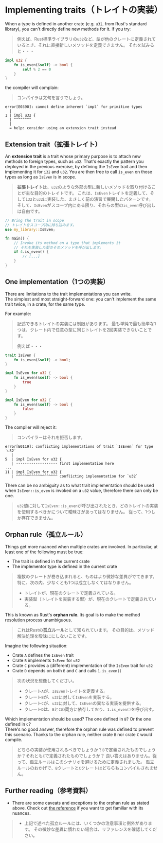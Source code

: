 # Implementing traits（トレイトの実装）

When a type is defined in another crate (e.g. `u32`, from Rust's standard library), you
can't directly define new methods for it. If you try:

> 例えば、Rust標準ライブラリの`u32`など、型が他のクレートに定義されているとき、それに直接新しいメソッドを定義できません。
> それを試みると・・・

```rust
impl u32 {
    fn is_even(&self) -> bool {
        self % 2 == 0
    }
}
```

the compiler will complain:

> コンパイラは文句を言うでしょう。

```text
error[E0390]: cannot define inherent `impl` for primitive types
  |
1 | impl u32 {
  | ^^^^^^^^
  |
  = help: consider using an extension trait instead
```

## Extension trait（拡張トレイト）

An **extension trait** is a trait whose primary purpose is to attach new methods
to foreign types, such as `u32`.
That's exactly the pattern you deployed in the previous exercise, by defining
the `IsEven` trait and then implementing it for `i32` and `u32`. You are then
free to call `is_even` on those types as long as `IsEven` is in scope.

> **拡張トレイト**は、`u32`のような外部の型に新しいメソッドを取り付けることが主な目的のトレイトです。
> これは、`IsEven`トレイトを定義して、そして`i32`と`u32`に実装した、まさしく前の演習で展開したパターンです。
> そして、`IsEven`がスコープ内にある限り、それらの型の`is_even`呼び出しは自由です。

```rust
// Bring the trait in scope
// トレイトをスコープ内に持ち込みます。
use my_library::IsEven;

fn main() {
    // Invoke its method on a type that implements it
    // それを実装した型のそのメソッドを呼び出します。
    if 4.is_even() {
        // [...]
    }
}
```

## One implementation（1つの実装）

There are limitations to the trait implementations you can write.\
The simplest and most straight-forward one: you can't implement the same trait twice,
in a crate, for the same type.

For example:

> 記述できるトレイトの実装には制限があります。
> 最も単純で最も簡単な1つは、クレート内で任意の型に同じトレイトを2回実装できないことです。
>
> 例えば・・・

```rust
trait IsEven {
    fn is_even(&self) -> bool;
}

impl IsEven for u32 {
    fn is_even(&self) -> bool {
        true
    }
}

impl IsEven for u32 {
    fn is_even(&self) -> bool {
        false
    }
}
```

The compiler will reject it:

> コンパイラーはそれを拒否します。

```text
error[E0119]: conflicting implementations of trait `IsEven` for type `u32`
   |
5  | impl IsEven for u32 {
   | ------------------- first implementation here
...
11 | impl IsEven for u32 {
   | ^^^^^^^^^^^^^^^^^^^ conflicting implementation for `u32`
```

There can be no ambiguity as to what trait implementation should be used when `IsEven::is_even`
is invoked on a `u32` value, therefore there can only be one.

> `u32`値に対して`IsEven::is_even`が呼び出されたとき、どのトレイトの実装を使用するべきかについて曖昧さがあってはなりません。
> 従って、1つしか存在できません。

## Orphan rule（孤立ルール）

Things get more nuanced when multiple crates are involved.
In particular, at least one of the following must be true:

- The trait is defined in the current crate
- The implementor type is defined in the current crate

> 複数のクレートが巻き込まれると、ものはより微妙な差異がでてきます。
> 特に、次の内、少なくとも1つは成立しなくてはなりません。
>
> - トレイトが、現在のクレートで定義されている。
> - 実装型（トレイトを実装する型）が、現在のクレートで定義されている。

This is known as Rust's **orphan rule**. Its goal is to make the method resolution
process unambiguous.

> これはRustの**孤立ルール**として知られています。
> その目的は、メソッド解決処理を曖昧ににしないことです。

Imagine the following situation:

- Crate `A` defines the `IsEven` trait
- Crate `B` implements `IsEven` for `u32`
- Crate `C` provides a (different) implementation of the `IsEven` trait for `u32`
- Crate `D` depends on both `B` and `C` and calls `1.is_even()`

> 次の状況を想像してください。
>
> - クレート`A`が、`IsEven`トレイトを定義する。
> - クレート`B`が、`u32`に対して`IsEven`を実装する。
> - クレート`C`が、`u32`に対して、`IsEven`の異なる実装を提供する。
> - クレート`D`は、`B`と`C`の両方に依存しており、`1.is_even()`を呼び出す。

Which implementation should be used? The one defined in `B`? Or the one defined in `C`?\
There's no good answer, therefore the orphan rule was defined to prevent this scenario.
Thanks to the orphan rule, neither crate `B` nor crate `C` would compile.

> どちらの実装が使用されるべきでしょうか？`B`で定義されたものでしょうか？それとも`C`で定義されたものでしょうか？
> 良い答えはありません。従って、孤立ルールはこのシナリオを避けるために定義されました。
> 孤立ルールのおかげで、`B`クレートと`C`クレートはどちらもコンパイルされません。

## Further reading（参考資料）

- There are some caveats and exceptions to the orphan rule as stated above.
  Check out [the reference](https://doc.rust-lang.org/reference/items/implementations.html#trait-implementation-coherence)
  if you want to get familiar with its nuances.

> - 上記で述べた孤立ルールには、いくつかの注意事項と例外があります。
>   その微妙な差異に慣れたい場合は、リファレンスを確認してください。
